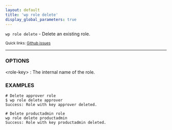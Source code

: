 ```yaml
---
layout: default
title: 'wp role delete'
display_global_parameters: true
---
```


`wp role delete` - Delete an existing role.

<small>Quick links: <a href="https://github.com/wp-cli/wp-cli/issues?q=is%3Aopen+label%3Acommand%3Arole-delete+sort%3Aupdated-desc">Github issues</a></small>

<hr />

### OPTIONS

&lt;role-key&gt;
: The internal name of the role.

### EXAMPLES

    # Delete approver role
    $ wp role delete approver
    Success: Role with key approver deleted.

    # Delete productadmin role
    wp role delete productadmin
    Success: Role with key productadmin deleted.




